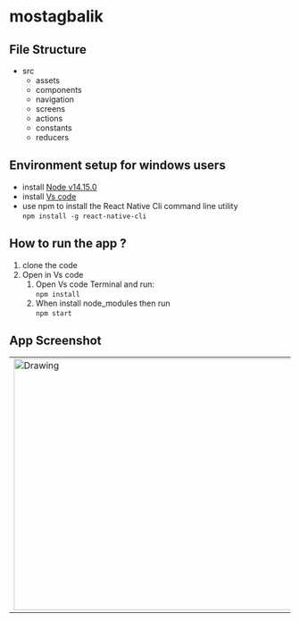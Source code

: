 # mostagbalik

 ## File Structure 
* src
  * assets
  * components
  * navigation
  * screens
  * actions
  * constants
  * reducers
 
 ## Environment setup for windows users
 * install [Node v14.15.0](https://nodejs.org/en/)
 * install [Vs code](https://code.visualstudio.com/)
 * use npm to install the  React Native Cli command line utility  
  `npm install -g react-native-cli`  
 
## How to run the app ?
1. clone the code
2. Open in Vs code 
   1. Open Vs code Terminal and run:  
   `npm install`
   2. When install node_modules then run  
   `npm start`

## App Screenshot

<table>
 <tr>
<td> <img src="https://user-images.githubusercontent.com/85580636/174405847-57918c12-1956-4e8e-971c-be232ae9ea0e.png" alt="Drawing"  width="800" height="450"/> </td>
</tr>
</table>
